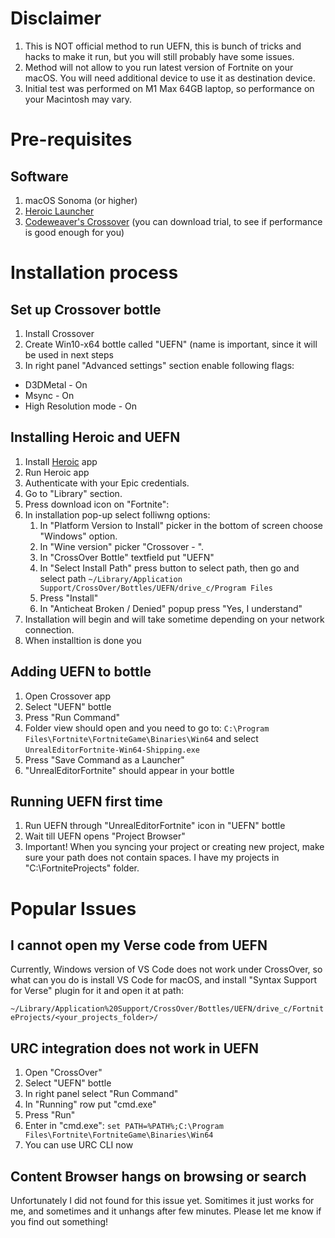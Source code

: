 
# Disclaimer

1. This is NOT official method to run UEFN, this is bunch of tricks and hacks to make it run, but you will still probably have some issues.
1. Method will not allow to you run latest version of Fortnite on your macOS. You will need additional device to use it as destination device.
1. Initial test was performed on M1 Max 64GB laptop, so performance on your Macintosh may vary.

# Pre-requisites

## Software

1. macOS Sonoma (or higher)
1. [Heroic Launcher](https://heroicgameslauncher.com/)
1. [Codeweaver's Crossover](https://www.codeweavers.com/crossover) (you can download trial, to see if performance is good enough for you)

# Installation process

## Set up Crossover bottle

1. Install Crossover
2. Create Win10-x64 bottle called "UEFN" (name is important, since it will be used in next steps
1. In right panel "Advanced settings" section enable following flags:
  - D3DMetal - On
  - Msync - On
  - High Resolution mode - On

## Installing Heroic and UEFN

1. Install [Heroic](https://heroicgameslauncher.com/) app
1. Run Heroic app
1. Authenticate with your Epic credentials.
1. Go to "Library" section.
1. Press download icon on "Fortnite":
1. In installation pop-up select folliwng options:
    1. In "Platform Version to Install" picker in the bottom of screen choose "Windows" option.
    1. In "Wine version" picker "Crossover - <your version>".
    1. In "CrossOver Bottle" textfield put "UEFN"
    1. In "Select Install Path" press button to select path, then go and select path `~/Library/Application Support/CrossOver/Bottles/UEFN/drive_c/Program Files`
    1. Press "Install"
    1. In "Anticheat Broken / Denied" popup press "Yes, I understand"
1. Installation will begin and will take sometime depending on your network connection.
1. When installtion is done you 

## Adding UEFN to bottle

1. Open Crossover app
1. Select "UEFN" bottle
1. Press "Run Command"
1. Folder view should open and you need to go to: `C:\Program Files\Fortnite\FortniteGame\Binaries\Win64` and select `UnrealEditorFortnite-Win64-Shipping.exe`
1. Press "Save Command as a Launcher" 
1. "UnrealEditorFortnite" should appear in your bottle

## Running UEFN first time

1. Run UEFN through "UnrealEditorFortnite" icon in "UEFN" bottle
1. Wait till UEFN opens "Project Browser"
1. Important! When you syncing your project or creating new project, make sure your path does not contain spaces. I have my projects in "C:\FortniteProjects" folder.

# Popular Issues

## I cannot open my Verse code from UEFN

Currently, Windows version of VS Code does not work under CrossOver, so what can you do is install VS Code for macOS, and install "Syntax Support for Verse" plugin for it and open it at path: 

`~/Library/Application%20Support/CrossOver/Bottles/UEFN/drive_c/FortniteProjects/<your_projects_folder>/`
  
## URC integration does not work in UEFN

1. Open "CrossOver"
1. Select "UEFN" bottle
1. In right panel select "Run Command"
1. In "Running" row put "cmd.exe"
1. Press "Run"
1. Enter in "cmd.exe": `set PATH=%PATH%;C:\Program Files\Fortnite\FortniteGame\Binaries\Win64`
1. You can use URC CLI now
  
## Content Browser hangs on browsing or search

Unfortunately I did not found for this issue yet. Somitimes it just works for me, and sometimes and it unhangs after few minutes. Please let me know if you find out something!
